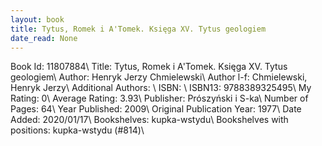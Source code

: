 ```yaml
---
layout: book
title: Tytus, Romek i A'Tomek. Księga XV. Tytus geologiem
date_read: None
---
```


Book Id: 11807884\ 
Title: Tytus, Romek i A'Tomek. Księga XV. Tytus geologiem\ 
Author: Henryk Jerzy Chmielewski\ 
Author l-f: Chmielewski, Henryk Jerzy\ 
Additional Authors: \ 
ISBN: \ 
ISBN13: 9788389325495\ 
My Rating: 0\ 
Average Rating: 3.93\ 
Publisher: Prószyński i S-ka\ 
Number of Pages: 64\ 
Year Published: 2009\ 
Original Publication Year: 1977\ 
Date Added: 2020/01/17\ 
Bookshelves: kupka-wstydu\ 
Bookshelves with positions: kupka-wstydu (#814)\ 

